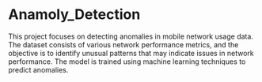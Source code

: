 # Anamoly_Detection
This project focuses on detecting anomalies in mobile network usage data. The dataset consists of various network performance metrics, and the objective is to identify unusual patterns that may indicate issues in network performance. The model is trained using machine learning techniques to predict anomalies.
